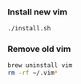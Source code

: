 ### Install new vim
```sh
./install.sh
```
### Remove old vim
```sh
brew uninstall vim
rm -rf ~/.vim*
```
